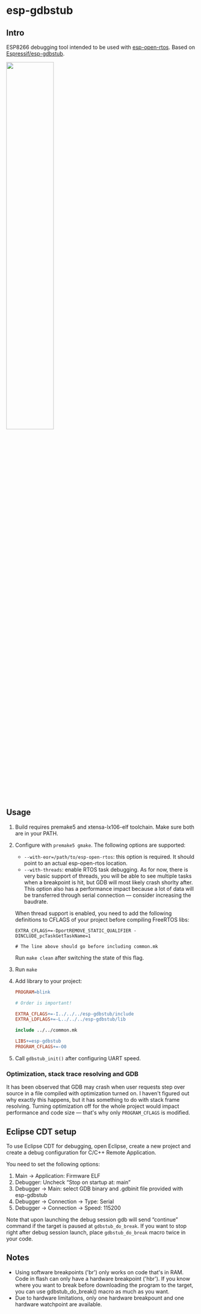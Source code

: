 
# esp-gdbstub

## Intro

ESP8266 debugging tool intended to be used with <a href="https://github.com/SuperHouse/esp-open-rtos">esp-open-rtos</a>. Based on <a href="https://github.com/Espressif/esp-gdbstub">Espressif/esp-gdbstub</a>.

<img width="50%" src="https://cloud.githubusercontent.com/assets/2057191/19023093/df5226c2-88f6-11e6-89d0-cd47b09781cc.png" />

## Usage

1. Build requires premake5 and xtensa-lx106-elf toolchain. Make sure both are in your PATH.
1. Configure with `premake5 gmake`. The following options are supported:
    * `--with-eor=/path/to/esp-open-rtos`: this option is required. It should point to an actual esp-open-rtos location.
	* `--with-threads`: enable RTOS task debugging. As for now, there is very basic support of threads, you will be able 
	to see multiple tasks when a breakpoint is hit, but GDB will most likely crash shorlty after. This option also has 
	a performance impact because a lot of data will be transferred through serial connection — consider increasing 
	the baudrate.
	
	When thread support is enabled, you need to add the following definitions to CFLAGS of your project before compiling 
	FreeRTOS libs:
	
	```
	EXTRA_CFLAGS+=-DportREMOVE_STATIC_QUALIFIER -DINCLUDE_pcTaskGetTaskName=1
	
	# The line above should go before including common.mk
	```
	
	Run `make clean` after switching the state of this flag.
1. Run `make`
1. Add library to your project:
	```Makefile
	PROGRAM=blink
	
	# Order is important!
	
	EXTRA_CFLAGS+=-I../../../esp-gdbstub/include
	EXTRA_LDFLAGS+=-L../../../esp-gdbstub/lib
	
	include ../../common.mk
	
	LIBS+=esp-gdbstub
	PROGRAM_CFLAGS+=-O0
	```
1. Call `gdbstub_init()` after configuring UART speed.

### Optimization, stack trace resolving and GDB

It has been observed that GDB may crash when user requests step over source in&nbsp;a&nbsp;file compiled with optimization turned&nbsp;on. I&nbsp;haven't figured out why exactly this happens, but it has something to do with stack frame resolving. Turning optimization off for the whole project would impact performance and code size — that's why only `PROGRAM_CFLAGS` is&nbsp;modified.

## Eclipse CDT setup

To use Eclipse CDT for debugging, open Eclipse, create a new project and create a debug configuration for C/C++ Remote Application.

You need to set the following options:

1. Main → Application: Firmware ELF
2. Debugger: Uncheck “Stop on startup at: main”
3. Debugger → Main: select GDB binary and .gdbinit file provided with esp-gdbstub
4. Debugger → Connection → Type: Serial
5. Debugger → Connection → Speed: 115200

Note that upon launching the debug session gdb will send “continue” command if the target is paused at `gdbstub_do_break`. If you want to stop right after debug session launch, place `gdbstub_do_break` macro twice in your code.

## Notes

 * Using software breakpoints ('br') only works on code that's in RAM. Code in flash can only have a hardware breakpoint ('hbr'). If you know where you want to break before downloading the program to the target, you can use gdbstub_do_break() macro as much as you want.
 * Due to hardware limitations, only one hardware breakpount and one hardware watchpoint are available.
